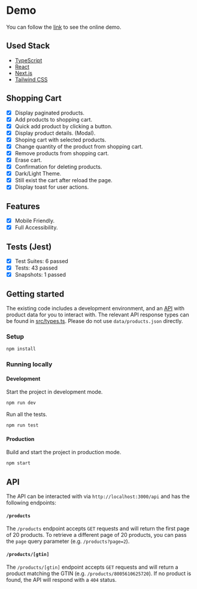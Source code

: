 # Demo

You can follow the [link](https://www.pavkout.design/) to see the online demo.

## Used Stack

- [TypeScript](https://www.typescriptlang.org/)
- [React](https://reactjs.org/)
- [Next.js](https://nextjs.org/)
- [Tailwind CSS](https://tailwindcss.com/)

## Shopping Cart

- [x] Display paginated products.
- [x] Add products to shopping cart.
- [x] Quick add product by clicking a button.
- [x] Display product details. (Modal).
- [x] Shoping cart with selected products.
- [x] Change quantity of the product from shopping cart.
- [x] Remove products from shopping cart.
- [x] Erase cart.
- [x] Confirmation for deleting products.
- [x] Dark/Light Theme.
- [x] Still exist the cart after reload the page.
- [x] Display toast for user actions.

## Features

- [x] Mobile Friendly.
- [x] Full Accessibility.

## Tests (Jest)

- [x] Test Suites: 6 passed
- [x] Tests: 43 passed
- [x] Snapshots: 1 passed

## Getting started

The existing code includes a development environment, and an [API](#api) with product data for you to interact with. The relevant API response types can be found in [src/types.ts](src/types.ts). Please do not use `data/products.json` directly.

### Setup

```sh
npm install
```

### Running locally

#### Development

Start the project in development mode.

```sh
npm run dev
```

Run all the tests.

```sh
npm run test
```

#### Production

Build and start the project in production mode.

```sh
npm start
```

## API

The API can be interacted with via `http://localhost:3000/api` and has the following endpoints:

#### `/products`

The `/products` endpoint accepts `GET` requests and will return the first page of 20 products. To retrieve a different page of 20 products, you can pass the `page` query parameter (e.g. `/products?page=2`).

#### `/products/[gtin]`

The `/products/[gtin]` endpoint accepts `GET` requests and will return a product matching the GTIN (e.g. `/products/8005610625720`). If no product is found, the API will respond with a `404` status.

